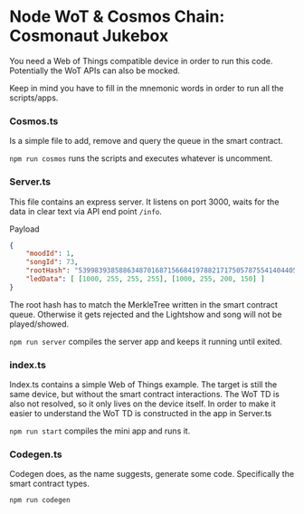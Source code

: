 # Node WoT & Cosmos Chain: Cosmonaut Jukebox

You need a Web of Things compatible device in order to run this code.
Potentially the WoT APIs can also be mocked.

Keep in mind you have to fill in the mnemonic words in order to run all the scripts/apps. 

### Cosmos.ts

Is a simple file to add, remove and query the queue in the smart contract.

`npm run cosmos` runs the scripts and executes whatever is uncomment.

### Server.ts

This file contains an express server. It listens on port 3000, waits for the data in clear text via API end point `/info`.

Payload
```json
{
	"moodId": 1,
	"songId": 73,
	"rootHash": "53998393858863487016871566841978821717505787554140440506639064604198901745032",
	"ledData": [ [1000, 255, 255, 255], [1000, 255, 200, 150] ]
}
```

The root hash has to match the MerkleTree written in the smart contract queue. Otherwise it gets rejected and the Lightshow and song will not be played/showed.

`npm run server` compiles the server app and keeps it running until exited.

### index.ts

Index.ts contains a simple Web of Things example. The target is still the same device, but without the smart contract interactions. The WoT TD is also not resolved, so it only lives on the device itself. In order to make it easier to understand the WoT TD is constructed in the app in Server.ts

`npm run start` compiles the mini app and runs it.

### Codegen.ts

Codegen does, as the name suggests, generate some code. Specifically the smart contract types.

`npm run codegen`